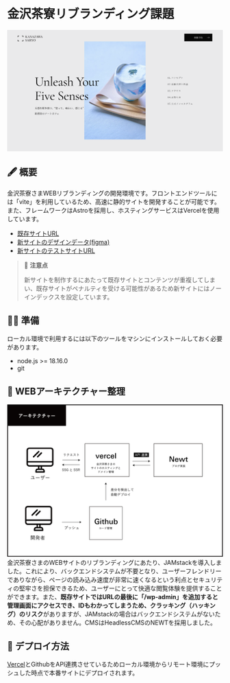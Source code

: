 # 金沢茶寮リブランディング課題

![screenshot](https://github.com/masakitami/kanazawa-saryo/blob/main/public/images/ogp.png)

## 🖋 概要
金沢茶寮さまWEBリブランディングの開発環境です。フロントエンドツールには「vite」を利用しているため、高速に静的サイトを開発することが可能です。
また、フレームワークはAstroを採用し、ホスティングサービスはVercelを使用しています。

- [既存サイトURL](https://www.kanazawasaryo.jp/)
- [新サイトのデザインデータ(figma)](https://x.gd/bUZGC)
- [新サイトのテストサイトURL](https://kanazawa-saryo.vercel.app/)

> 🚨 **注意点**
>
> 新サイトを制作するにあたって既存サイトとコンテンツが重複してしまい、既存サイトがペナルティを受ける可能性があるため新サイトにはノーインデックスを設定しています。

## 👨‍💻 準備
ローカル環境で利用するには以下のツールをマシンにインストールしておく必要があります。
- node.js >= 18.16.0
- git

## 📖 WEBアーキテクチャー整理
![screenshot](https://github.com/masakitami/kanazawa-saryo/blob/main/public/images/architecture.png)
金沢茶寮さまのWEBサイトのリブランディングにあたり、JAMstackを導入しました。これにより、バックエンドシステムが不要となり、ユーザーフレンドリーでありながら、ページの読み込み速度が非常に速くなるという利点とセキュリティの堅牢さを担保できるため、ユーザーにとって快適な閲覧体験を提供することができます。また、**既存サイトではURLの最後に「/wp-admin」を追加すると管理画面にアクセスでき、IDもわかってしまうため、クラッキング（ハッキング）のリスク**がありますが、JAMstackの場合はバックエンドシステムがないため、その心配がありません。CMSはHeadlessCMSのNEWTを採用しました。


## 💨 デプロイ方法
[Vercel](https://vercel.com/)とGithubをAPI連携させているためローカル環境からリモート環境にプッシュした時点で本番サイトにデプロイされます。